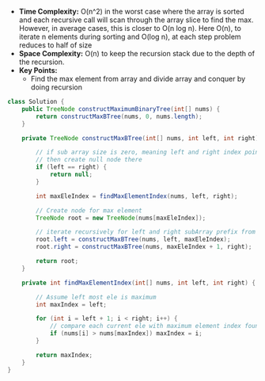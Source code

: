- **Time Complexity:** O(n^2) in the worst case where the array is sorted and each recursive call will scan through the array slice to find the max. However, in average cases, this is closer to O(n log n). Here O(n), to iterate n elements during sorting and O(log n), at each step problem reduces to half of size
- **Space Complexity:** O(n) to keep the recursion stack due to the depth of the recursion.
- **Key Points:**
    - Find the max element from array and divide array and conquer by doing recursion

```java
class Solution {
    public TreeNode constructMaximumBinaryTree(int[] nums) {
        return constructMaxBTree(nums, 0, nums.length);
    }

    private TreeNode constructMaxBTree(int[] nums, int left, int right) {

        // if sub array size is zero, meaning left and right index pointer at the same position 
        // then create null node there
        if (left == right) {
            return null;
        }

        int maxEleIndex = findMaxElementIndex(nums, left, right);

        // Create node for max element
        TreeNode root = new TreeNode(nums[maxEleIndex]);

        // iterate recursively for left and right subArray prefix from maximum element
        root.left = constructMaxBTree(nums, left, maxEleIndex); 
        root.right = constructMaxBTree(nums, maxEleIndex + 1, right); 

        return root;
    }

    private int findMaxElementIndex(int[] nums, int left, int right) {

        // Assume left most ele is maximum
        int maxIndex = left;

        for (int i = left + 1; i < right; i++) {
            // compare each current ele with maximum element index found so far
            if (nums[i] > nums[maxIndex]) maxIndex = i;
        }

        return maxIndex;
    }
}
```